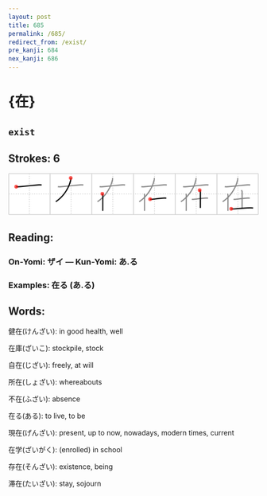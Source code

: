 ```yaml
---
layout: post
title: 685
permalink: /685/
redirect_from: /exist/
pre_kanji: 684
nex_kanji: 686
---
```


# {在}

## `exist`

## Strokes: 6

<div class="stroke"><img src="../images/E59CA8.png" /></div>

## Reading:

### On-Yomi: ザイ &mdash; Kun-Yomi: あ.る

### Examples: 在る (あ.る)

## Words:

健在(けんざい): in good health, well

在庫(ざいこ): stockpile, stock

自在(じざい): freely, at will

所在(しょざい): whereabouts

不在(ふざい): absence

在る(ある): to live, to be

現在(げんざい): present, up to now, nowadays, modern times, current

在学(ざいがく): (enrolled) in school

存在(そんざい): existence, being

滞在(たいざい): stay, sojourn
